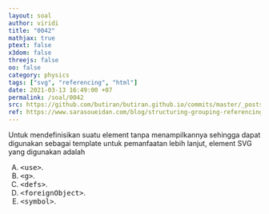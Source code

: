 ```yaml
---
layout: soal
author: viridi
title: "0042"
mathjax: true
ptext: false
x3dom: false
threejs: false
oo: false
category: physics
tags: ["svg", "referencing", "html"]
date: 2021-03-13 16:49:00 +07
permalink: /soal/0042
src: https://github.com/butiran/butiran.github.io/commits/master/_posts/soal/04/2021-03-13-svg-defs-and-use.md
ref: https://www.sarasoueidan.com/blog/structuring-grouping-referencing-in-svg/
---
```

Untuk mendefinisikan suatu element tanpa menampilkannya sehingga dapat digunakan sebagai template untuk pemanfaatan lebih lanjut, element SVG yang digunakan adalah

<ol type="A">
<li><tt>&lt;use&gt;</tt>.
<li><tt>&lt;g&gt;</tt>.
<li><tt>&lt;defs&gt;</tt>.
<li><tt>&lt;foreignObject&gt;</tt>.
<li><tt>&lt;symbol&gt;</tt>.
